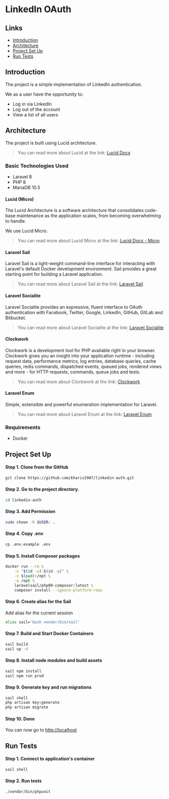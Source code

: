 # LinkedIn OAuth
## Links
 -  [Introduction](#Introduction)
 -  [Architecture](#Architecture)
 -  [Project Set Up](#Project-Set-Up)
 -  [Run Tests](#Run-Tests)

## Introduction
The project is a simple implementation of LinkedIn authentication.

We as a user have the opportunity to:
- Log in via LinkedIn
- Log out of the account
- View a list of all users

## Architecture
The project is built using Lucid architecture. 
> You can read more about Lucid at the link: [Lucid Docs](https://docs.lucidarch.dev/concept/)

### Basic Technologies Used
- Laravel 8
- PHP 8
- MariaDB 10.5

#### Lucid (Micro)
The Lucid Architecture is a software architecture that consolidates code-base maintenance as the application scales, from becoming overwhelming to handle.


We use Lucid Micro.
> You can read more about Lucid Micro at the link: [Lucid Docs - Micro](https://docs.lucidarch.dev/micro-vs-monolith/#micro)

#### Laravel Sail
Laravel Sail is a light-weight command-line interface for interacting with Laravel's default Docker development environment. Sail provides a great starting point for building a Laravel application.

> You can read more about Laravel Sail at the link: [Laravel Sail](https://laravel.com/docs/8.x/sail)

#### Laravel Socialite
Laravel Socialite provides an expressive, fluent interface to OAuth authentication with Facebook, Twitter, Google, LinkedIn, GitHub, GitLab and Bitbucket.

> You can read more about Laravel Socialite at the link: [Laravel Socialite](https://laravel.com/docs/8.x/socialite)

#### Clockwork
Clockwork is a development tool for PHP available right in your browser. Clockwork gives you an insight into your application runtime - including request data, performance metrics, log entries, database queries, cache queries, redis commands, dispatched events, queued jobs, rendered views and more - for HTTP requests, commands, queue jobs and tests.

> You can read more about Clockwork at the link: [Clockwork](https://underground.works/clockwork/)

#### Laravel Enum
Simple, extensible and powerful enumeration implementation for Laravel.

> You can read more about Laravel Enum at the link: [Laravel Enum](https://github.com/BenSampo/laravel-enum)

### Requirements
- Docker

## Project Set Up

#### Step 1. Clone from the GitHub
```bash
git clone https://github.com/khariv2907/linkedin-auth.git
```

#### Step 2. Go to the project directory.
```bash
cd linkedin-auth
```

#### Step 3. Add Permission
```bash
sudo chown -R $USER: .
```

#### Step 4. Copy .env
```bash
cp .env.example .env
```

#### Step 5. Install Composer packages
```bash
docker run --rm \
    -u "$(id -u):$(id -g)" \
    -v $(pwd):/opt \
    -w /opt \
    laravelsail/php80-composer:latest \
    composer install --ignore-platform-reqs
```

#### Step 6. Create alias for the Sail
Add alias for the current session
```bash
alias sail='bash vendor/bin/sail'
```

#### Step 7. Build and Start Docker Containers
```bash
sail build
sail up -d
```

#### Step 8. Install node modules and build assets
```bash
sail npm install
sail npm run prod
```

#### Step 9. Generate key and run migrations
```bash
sail shell
php artisan key:generate
php artisan migrate
```

#### Step 10. Done
You can now go to [http://localhost](http://localhost)

## Run Tests

#### Step 1. Connect to application's container
```bash
sail shell
```

#### Step 2. Run tests
```bash
./vendor/bin/phpunit
```
